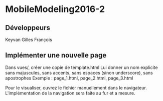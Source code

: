 # MobileModeling2016-2

## Développeurs

Keyvan
Gilles
François

## Implémenter une nouvelle page 

Dans vues/, créer une copie de template.html
Lui donner un nom explicite sans majuscules, sans accents, sans espaces (sinon underscore), sans apostrophes
Exemple : page_1.html, page_2.html, page_3.html

Pour le visualiser, ouvrez le fichier manuellement dans le navigateur. L'implémentation de la navigation sera faite au fur et a mesure.